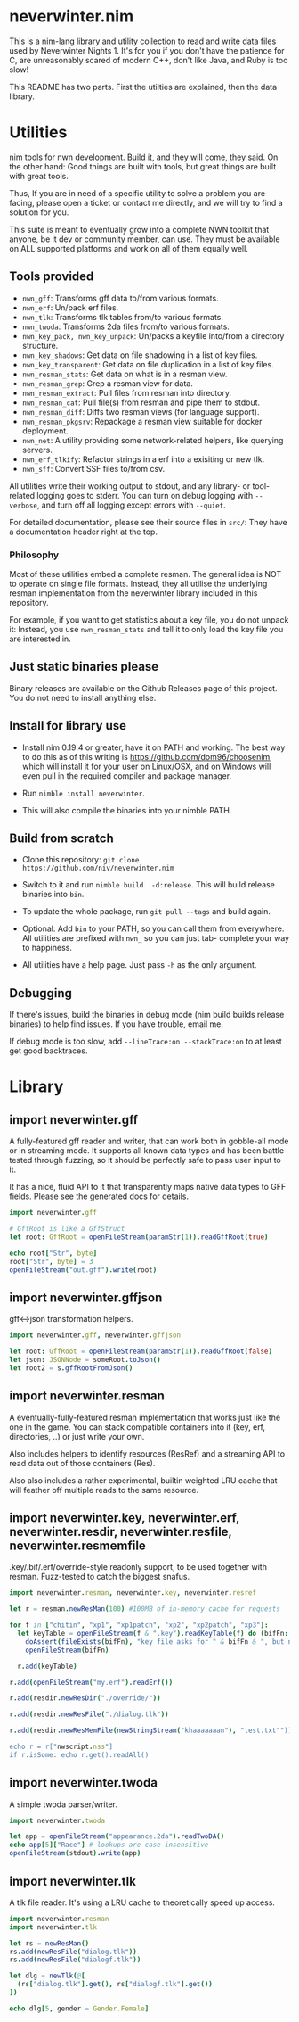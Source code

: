 # neverwinter.nim

This is a nim-lang library and utility collection to read and write data files used
by Neverwinter Nights 1.  It's for you if you don't have the patience for C, are
unreasonably scared of modern C++, don't like Java, and Ruby is too slow!

This README has two parts. First the utilties are explained, then the data library.

# Utilities

nim tools for nwn development.  Build it, and they will come, they said.
On the other hand:  Good things are built with tools, but great things are built
with great tools.

Thus, If you are in need of a specific utility to solve a problem you are facing,
please open a ticket or contact me directly, and we will try to find a solution for
you.

This suite is meant to eventually grow into a complete NWN toolkit that anyone,
be it dev or community member, can use.  They must be available on ALL supported
platforms and work on all of them equally well.

## Tools provided

* `nwn_gff`: Transforms gff data to/from various formats.
* `nwn_erf`: Un/pack erf files.
* `nwn_tlk`: Transforms tlk tables from/to various formats.
* `nwn_twoda`: Transforms 2da files from/to various formats.
* `nwn_key_pack, nwn_key_unpack`: Un/packs a keyfile into/from a directory structure.
* `nwn_key_shadows`: Get data on file shadowing in a list of key files.
* `nwn_key_transparent`: Get data on file duplication in a list of key files.
* `nwn_resman_stats`: Get data on what is in a resman view.
* `nwn_resman_grep`: Grep a resman view for data.
* `nwn_resman_extract`: Pull files from resman into directory.
* `nwn_resman_cat`: Pull file(s) from resman and pipe them to stdout.
* `nwn_resman_diff`: Diffs two resman views (for language support).
* `nwn_resman_pkgsrv`: Repackage a resman view suitable for docker deployment.
* `nwn_net`: A utility providing some network-related helpers, like querying servers.
* `nwn_erf_tlkify`: Refactor strings in a erf into a exisiting or new tlk.
* `nwn_sff`: Convert SSF files to/from csv.

All utilities write their working output to stdout, and any library- or tool-
related logging goes to stderr.  You can turn on debug logging with `--verbose`,
and turn off all logging except errors with `--quiet`.

For detailed documentation, please see their source files in `src/`: They have
a documentation header right at the top.

### Philosophy

Most of these utilities embed a complete resman.  The general idea is NOT to
operate on single file formats.  Instead, they all utilise the underlying resman
implementation from the neverwinter library included in this repository.

For example, if you want to get statistics about a key file, you do not unpack it:
Instead, you use `nwn_resman_stats` and tell it to only load the key file you are
interested in.

## Just static binaries please

Binary releases are available on the Github Releases page of this project. You do
not need to install anything else.

## Install for library use

* Install nim 0.19.4 or greater, have it on PATH and working. The best way to do this
  as of this writing is https://github.com/dom96/choosenim, which will install it
  for your user on Linux/OSX, and on Windows will even pull in the required compiler
  and package manager.

* Run `nimble install neverwinter`.

* This will also compile the binaries into your nimble PATH.

## Build from scratch

* Clone this repository: `git clone https://github.com/niv/neverwinter.nim`

* Switch to it and run `nimble build  -d:release`.
  This will build release binaries into `bin`.

* To update the whole package, run `git pull --tags` and build again.

* Optional: Add `bin` to your PATH, so you can call them
  from everywhere.  All utilities are prefixed with `nwn_` so you can just tab-
  complete your way to happiness.

* All utilities have a help page. Just pass `-h` as the only argument.

## Debugging

If there's issues, build the binaries in debug mode (nim build builds release
binaries) to help find issues.  If you have trouble, email me.

If debug mode is too slow, add `--lineTrace:on --stackTrace:on` to at least
get good backtraces.


# Library

## import neverwinter.gff

A fully-featured gff reader and writer, that can work both in gobble-all mode or in streaming mode.  It supports all known data types and has been battle-tested through fuzzing, so it should be perfectly safe to pass user input to it.

It has a nice, fluid API to it that transparently maps native data types to GFF fields.  Please see the generated docs for details.

```nim
import neverwinter.gff

# GffRoot is like a GffStruct
let root: GffRoot = openFileStream(paramStr(1)).readGffRoot(true)

echo root["Str", byte]
root["Str", byte] = 3
openFileStream("out.gff").write(root)
```

## import neverwinter.gffjson

gff<->json transformation helpers.

```nim
import neverwinter.gff, neverwinter.gffjson

let root: GffRoot = openFileStream(paramStr(1)).readGffRoot(false)
let json: JSONNode = someRoot.toJson()
let root2 = s.gffRootFromJson()
```

## import neverwinter.resman

A eventually-fully-featured resman implementation that works just like the one in the game.  You can stack compatible containers into it (key, erf, directories, ..) or just write your own.

Also includes helpers to identify resources (ResRef) and a streaming API to read data out of those containers (Res).

Also also includes a rather experimental, builtin weighted LRU cache that will feather off multiple reads to the same resource.

## import neverwinter.key, neverwinter.erf, neverwinter.resdir, neverwinter.resfile, neverwinter.resmemfile

.key/.bif/.erf/override-style readonly support, to be used together with resman.  Fuzz-tested to catch the biggest snafus.

```nim
import neverwinter.resman, neverwinter.key, neverwinter.resref

let r = resman.newResMan(100) #100MB of in-memory cache for requests

for f in ["chitin", "xp1", "xp1patch", "xp2", "xp2patch", "xp3"]:
  let keyTable = openFileStream(f & ".key").readKeyTable(f) do (bifFn: string) -> Stream:
    doAssert(fileExists(bifFn), "key file asks for " & bifFn & ", but not found")
    openFileStream(bifFn)

  r.add(keyTable)

r.add(openFileStream("my.erf").readErf())

r.add(resdir.newResDir("./override/"))

r.add(resdir.newResFile("./dialog.tlk"))

r.add(resdir.newResMemFile(newStringStream("khaaaaaaan"), "test.txt""))

echo r = r["nwscript.nss"]
if r.isSome: echo r.get().readAll()
```

## import neverwinter.twoda

A simple twoda parser/writer.

```nim
import neverwinter.twoda

let app = openFileStream("appearance.2da").readTwoDA()
echo app[5]["Race"] # lookups are case-insensitive
openFileStream(stdout).write(app)
```

## import neverwinter.tlk

A tlk file reader. It's using a LRU cache to theoretically speed up access.

```nim
import neverwinter.resman
import neverwinter.tlk

let rs = newResMan()
rs.add(newResFile("dialog.tlk"))
rs.add(newResFile("dialogf.tlk"))

let dlg = newTlk(@[
  (rs["dialog.tlk"].get(), rs["dialogf.tlk"].get())
])

echo dlg[5, gender = Gender.Female]
```

